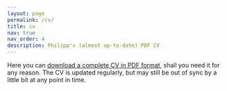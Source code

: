```yaml
---
layout: page
permalink: /cv/
title: cv
nav: true
nav_order: 4
description: Philipp's (almost up-to-date) PDF CV
---
```


Here you can [download a complete CV in PDF format](/assets/cv/cv.pdf), shall you need it for any reason. The CV is updated regularly, but may still be out of sync by a little bit at any point in time.